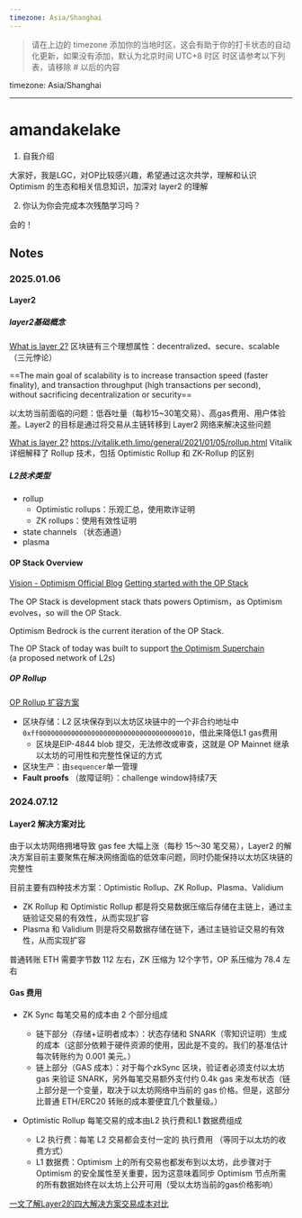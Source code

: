 ```yaml
---
timezone: Asia/Shanghai
---
```


> 请在上边的 timezone 添加你的当地时区，这会有助于你的打卡状态的自动化更新，如果没有添加，默认为北京时间 UTC+8 时区
> 时区请参考以下列表，请移除 # 以后的内容

timezone: Asia/Shanghai

---

# amandakelake

1. 自我介绍

大家好，我是LGC，对OP比较感兴趣，希望通过这次共学，理解和认识 Optimism 的生态和相关信息知识，加深对 layer2 的理解

2. 你认为你会完成本次残酷学习吗？

会的！

## Notes

<!-- Content_START -->

### 2025.01.06

#### Layer2

##### layer2基础概念
[What is layer 2?](https://ethereum.org/zh/layer-2/learn/)
区块链有三个理想属性：decentralized、secure、scalable （三元悖论）

==The main goal of scalability is to increase transaction speed (faster finality), and transaction throughput (high transactions per second), without sacrificing decentralization or security==

以太坊当前面临的问题：低吞吐量（每秒15~30笔交易）、高gas费用、用户体验差。Layer2 的目标是通过将交易从主链转移到 Layer2 网络来解决这些问题

[What is layer 2?](https://ethereum.org/zh/layer-2/learn/)
https://vitalik.eth.limo/general/2021/01/05/rollup.html Vitalik 详细解释了 Rollup 技术，包括 Optimistic Rollup 和 ZK-Rollup 的区别

##### L2技术类型

* rollup
    * Optimistic rollups：乐观汇总，使用欺诈证明
    * ZK rollups：使用有效性证明
* state channels （状态通道）
* plasma

#### **OP Stack Overview**

[Vision - Optimism Official Blog](https://optimism.io/vision)
[Getting started with the OP Stack](https://docs.optimism.io/stack/getting-started)

The OP Stack is development stack thats powers Optimism，as Optimism evolves，so will the OP Stack.

Optimism Bedrock is the current iteration of the OP Stack.

The OP Stack of today was built to support [the Optimism Superchain](https://docs.optimism.io/superchain/superchain-explainer) (a proposed network of L2s)

##### OP Rollup
[OP Rollup 扩容方案](https://docs.optimism.io/stack/rollup/overview)

* 区块存储：L2 区块保存到以太坊区块链中的一个非合约地址中`0xff00000000000000000000000000000000000010`，借此来降低L1 gas费用
    * 区块是EIP-4844 blob 提交，无法修改或审查，这就是 OP Mainnet 继承以太坊的可用性和完整性保证的方式
* 区块生产：由`sequencer`单一管理
* **Fault proofs** （故障证明）：challenge window持续7天

### 2024.07.12

#### Layer2 解决方案对比

由于以太坊网络拥堵导致 gas fee 大幅上涨（每秒 15～30 笔交易），Layer2 的解决方案目前主要聚焦在解决网络面临的低效率问题，同时仍能保持以太坊区块链的完整性

目前主要有四种技术方案：Optimistic Rollup、ZK Rollup、Plasma、Validium

* ZK Rollup 和 Optimistic Rollup 都是将交易数据压缩后存储在主链上，通过主链验证交易的有效性，从而实现扩容
* Plasma 和 Validium 则是将交易数据存储在链下，通过主链验证交易的有效性，从而实现扩容

普通转账 ETH 需要字节数 112 左右，ZK 压缩为 12个字节，OP 系压缩为 78.4 左右

#### Gas 费用

* ZK Sync 每笔交易的成本由 2 个部分组成
    * 链下部分（存储+证明者成本）：状态存储和 SNARK（零知识证明）生成的成本（这部分依赖于硬件资源的使用，因此是不变的。我们的基准估计每次转账约为 0.001 美元。）
    * 链上部分（GAS 成本）：对于每个zkSync 区块，验证者必须支付以太坊 gas 来验证 SNARK，另外每笔交易额外支付约 0.4k gas 来发布状态（链上部分是一个变量，取决于以太坊网络中当前的 gas 价格。但是，这部分比普通 ETH/ERC20 转账的成本要便宜几个数量级。）

* Optimistic Rollup 每笔交易的成本由L2 执行费和L1 数据费组成
    * L2 执行费：每笔 L2 交易都会支付一定的 执行费用 （等同于以太坊的收费方式）
    * L1 数据费：Optimism 上的所有交易也都发布到以太坊，此步骤对于 Optimism 的安全属性至关重要，因为这意味着同步 Optimism 节点所需的所有数据始终在以太坊上公开可用（受以太坊当前的gas价格影响）

[一文了解Layer2的四大解决方案交易成本对比](https://learnblockchain.cn/article/3703#4、optimism%20Gas%20机制)

<!-- Content_END -->
